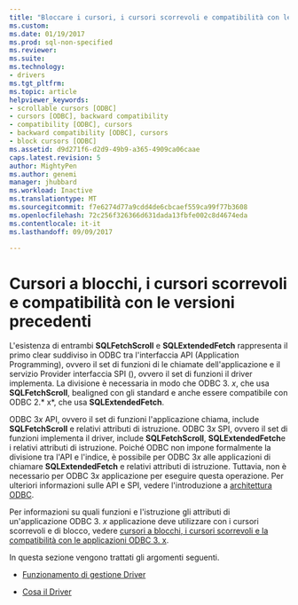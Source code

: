 ```yaml
---
title: "Bloccare i cursori, i cursori scorrevoli e compatibilità con le versioni precedenti | Documenti Microsoft"
ms.custom: 
ms.date: 01/19/2017
ms.prod: sql-non-specified
ms.reviewer: 
ms.suite: 
ms.technology:
- drivers
ms.tgt_pltfrm: 
ms.topic: article
helpviewer_keywords:
- scrollable cursors [ODBC]
- cursors [ODBC], backward compatibility
- compatibility [ODBC], cursors
- backward compatibility [ODBC], cursors
- block cursors [ODBC]
ms.assetid: d9d271f6-d2d9-49b9-a365-4909ca06caae
caps.latest.revision: 5
author: MightyPen
ms.author: genemi
manager: jhubbard
ms.workload: Inactive
ms.translationtype: MT
ms.sourcegitcommit: f7e6274d77a9cdd4de6cbcaef559ca99f77b3608
ms.openlocfilehash: 72c256f326366d631dada13fbfe002c8d4674eda
ms.contentlocale: it-it
ms.lasthandoff: 09/09/2017

---
```

# <a name="block-cursors-scrollable-cursors-and-backward-compatibility"></a>Cursori a blocchi, i cursori scorrevoli e compatibilità con le versioni precedenti
L'esistenza di entrambi **SQLFetchScroll** e **SQLExtendedFetch** rappresenta il primo clear suddiviso in ODBC tra l'interfaccia API (Application Programming), ovvero il set di funzioni di le chiamate dell'applicazione e il servizio Provider interfaccia SPI (), ovvero il set di funzioni il driver implementa. La divisione è necessaria in modo che ODBC 3. *x*, che usa **SQLFetchScroll**, bealigned con gli standard e anche essere compatibile con ODBC 2.* x*, che usa **SQLExtendedFetch**.  
  
 ODBC 3*x* API, ovvero il set di funzioni l'applicazione chiama, include **SQLFetchScroll** e relativi attributi di istruzione. ODBC 3*x* SPI, ovvero il set di funzioni implementa il driver, include **SQLFetchScroll**, **SQLExtendedFetch**e i relativi attributi di istruzione. Poiché ODBC non impone formalmente la divisione tra l'API e l'indice, è possibile per ODBC 3*x* alle applicazioni di chiamare **SQLExtendedFetch** e relativi attributi di istruzione. Tuttavia, non è necessario per ODBC 3*x* applicazione per eseguire questa operazione. Per ulteriori informazioni sulle API e SPI, vedere l'introduzione a [architettura ODBC](../../../odbc/reference/odbc-architecture.md).  
  
 Per informazioni su quali funzioni e l'istruzione gli attributi di un'applicazione ODBC 3. *x* applicazione deve utilizzare con i cursori scorrevoli e di blocco, vedere [cursori a blocchi, i cursori scorrevoli e la compatibilità con le applicazioni ODBC 3. x](../../../odbc/reference/develop-app/block-cursors-scrollable-backward-compatibility-odbc-3-x-applications.md).  
  
 In questa sezione vengono trattati gli argomenti seguenti.  
  
-   [Funzionamento di gestione Driver](../../../odbc/reference/appendixes/what-the-driver-manager-does.md)  
  
-   [Cosa il Driver](../../../odbc/reference/appendixes/what-the-driver-does.md)

